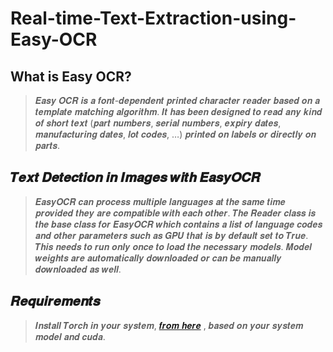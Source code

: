 # Real-time-Text-Extraction-using-Easy-OCR
## What is Easy OCR?
>𝑬𝒂𝒔𝒚 𝑶𝑪𝑹 𝒊𝒔 𝒂 𝒇𝒐𝒏𝒕-𝒅𝒆𝒑𝒆𝒏𝒅𝒆𝒏𝒕 𝒑𝒓𝒊𝒏𝒕𝒆𝒅 𝒄𝒉𝒂𝒓𝒂𝒄𝒕𝒆𝒓 𝒓𝒆𝒂𝒅𝒆𝒓 𝒃𝒂𝒔𝒆𝒅 𝒐𝒏 𝒂 𝒕𝒆𝒎𝒑𝒍𝒂𝒕𝒆 𝒎𝒂𝒕𝒄𝒉𝒊𝒏𝒈 𝒂𝒍𝒈𝒐𝒓𝒊𝒕𝒉𝒎. 𝑰𝒕 𝒉𝒂𝒔 𝒃𝒆𝒆𝒏 𝒅𝒆𝒔𝒊𝒈𝒏𝒆𝒅 𝒕𝒐 𝒓𝒆𝒂𝒅 𝒂𝒏𝒚 𝒌𝒊𝒏𝒅 𝒐𝒇 𝒔𝒉𝒐𝒓𝒕 𝒕𝒆𝒙𝒕 (𝒑𝒂𝒓𝒕 𝒏𝒖𝒎𝒃𝒆𝒓𝒔, 𝒔𝒆𝒓𝒊𝒂𝒍 𝒏𝒖𝒎𝒃𝒆𝒓𝒔, 𝒆𝒙𝒑𝒊𝒓𝒚 𝒅𝒂𝒕𝒆𝒔, 𝒎𝒂𝒏𝒖𝒇𝒂𝒄𝒕𝒖𝒓𝒊𝒏𝒈 𝒅𝒂𝒕𝒆𝒔, 𝒍𝒐𝒕 𝒄𝒐𝒅𝒆𝒔, …) 𝒑𝒓𝒊𝒏𝒕𝒆𝒅 𝒐𝒏 𝒍𝒂𝒃𝒆𝒍𝒔 𝒐𝒓 𝒅𝒊𝒓𝒆𝒄𝒕𝒍𝒚 𝒐𝒏 𝒑𝒂𝒓𝒕𝒔.
## 𝑻𝒆𝒙𝒕 𝑫𝒆𝒕𝒆𝒄𝒕𝒊𝒐𝒏 𝒊𝒏 𝑰𝒎𝒂𝒈𝒆𝒔 𝒘𝒊𝒕𝒉 𝑬𝒂𝒔𝒚𝑶𝑪𝑹 
>𝑬𝒂𝒔𝒚𝑶𝑪𝑹 𝒄𝒂𝒏 𝒑𝒓𝒐𝒄𝒆𝒔𝒔 𝒎𝒖𝒍𝒕𝒊𝒑𝒍𝒆 𝒍𝒂𝒏𝒈𝒖𝒂𝒈𝒆𝒔 𝒂𝒕 𝒕𝒉𝒆 𝒔𝒂𝒎𝒆 𝒕𝒊𝒎𝒆 𝒑𝒓𝒐𝒗𝒊𝒅𝒆𝒅 𝒕𝒉𝒆𝒚 𝒂𝒓𝒆 𝒄𝒐𝒎𝒑𝒂𝒕𝒊𝒃𝒍𝒆 𝒘𝒊𝒕𝒉 𝒆𝒂𝒄𝒉 𝒐𝒕𝒉𝒆𝒓.  𝑻𝒉𝒆 𝑹𝒆𝒂𝒅𝒆𝒓 𝒄𝒍𝒂𝒔𝒔 𝒊𝒔 𝒕𝒉𝒆 𝒃𝒂𝒔𝒆 𝒄𝒍𝒂𝒔𝒔 𝒇𝒐𝒓 𝑬𝒂𝒔𝒚𝑶𝑪𝑹 𝒘𝒉𝒊𝒄𝒉 𝒄𝒐𝒏𝒕𝒂𝒊𝒏𝒔 𝒂 𝒍𝒊𝒔𝒕 𝒐𝒇 𝒍𝒂𝒏𝒈𝒖𝒂𝒈𝒆 𝒄𝒐𝒅𝒆𝒔 𝒂𝒏𝒅 𝒐𝒕𝒉𝒆𝒓 𝒑𝒂𝒓𝒂𝒎𝒆𝒕𝒆𝒓𝒔 𝒔𝒖𝒄𝒉 𝒂𝒔 𝑮𝑷𝑼 𝒕𝒉𝒂𝒕 𝒊𝒔 𝒃𝒚 𝒅𝒆𝒇𝒂𝒖𝒍𝒕 𝒔𝒆𝒕 𝒕𝒐 𝑻𝒓𝒖𝒆. 𝑻𝒉𝒊𝒔 𝒏𝒆𝒆𝒅𝒔 𝒕𝒐 𝒓𝒖𝒏 𝒐𝒏𝒍𝒚 𝒐𝒏𝒄𝒆 𝒕𝒐 𝒍𝒐𝒂𝒅 𝒕𝒉𝒆 𝒏𝒆𝒄𝒆𝒔𝒔𝒂𝒓𝒚 𝒎𝒐𝒅𝒆𝒍𝒔. 𝑴𝒐𝒅𝒆𝒍 𝒘𝒆𝒊𝒈𝒉𝒕𝒔 𝒂𝒓𝒆 𝒂𝒖𝒕𝒐𝒎𝒂𝒕𝒊𝒄𝒂𝒍𝒍𝒚 𝒅𝒐𝒘𝒏𝒍𝒐𝒂𝒅𝒆𝒅 𝒐𝒓 𝒄𝒂𝒏 𝒃𝒆 𝒎𝒂𝒏𝒖𝒂𝒍𝒍𝒚 𝒅𝒐𝒘𝒏𝒍𝒐𝒂𝒅𝒆𝒅 𝒂𝒔 𝒘𝒆𝒍𝒍.
## 𝑹𝒆𝒒𝒖𝒊𝒓𝒆𝒎𝒆𝒏𝒕𝒔
>𝑰𝒏𝒔𝒕𝒂𝒍𝒍 𝑻𝒐𝒓𝒄𝒉 𝒊𝒏 𝒚𝒐𝒖𝒓 𝒔𝒚𝒔𝒕𝒆𝒎, [𝒇𝒓𝒐𝒎 𝒉𝒆𝒓𝒆](𝒉𝒕𝒕𝒑𝒔://𝒑𝒚𝒕𝒐𝒓𝒄𝒉.𝒐𝒓𝒈) , 𝒃𝒂𝒔𝒆𝒅 𝒐𝒏 𝒚𝒐𝒖𝒓 𝒔𝒚𝒔𝒕𝒆𝒎 𝒎𝒐𝒅𝒆𝒍 𝒂𝒏𝒅 𝒄𝒖𝒅𝒂.
